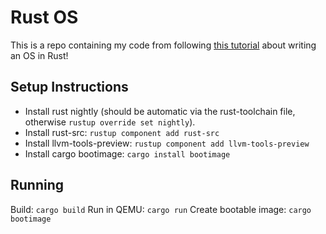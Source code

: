 # Rust OS
This is a repo containing my code from following [this tutorial](https://os.phil-opp.com/) about writing an OS in Rust!

## Setup Instructions

- Install rust nightly (should be automatic via the rust-toolchain file, otherwise `rustup override set nightly`).
- Install rust-src: `rustup component add rust-src`
- Install llvm-tools-preview: `rustup component add llvm-tools-preview`
- Install cargo bootimage: `cargo install bootimage`

## Running

Build: `cargo build`
Run in QEMU: `cargo run`
Create bootable image: `cargo bootimage`